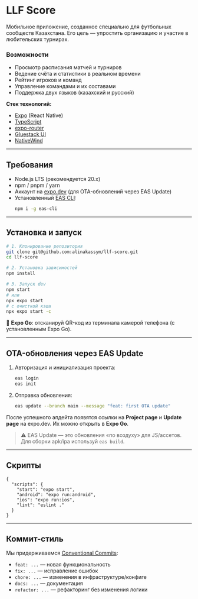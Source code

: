 # LLF Score  

Мобильное приложение, созданное специально для футбольных сообществ Казахстана. Его цель — упростить организацию и участие в любительских турнирах.  

### Возможности  
- Просмотр расписания матчей и турниров  
- Ведение счёта и статистики в реальном времени  
- Рейтинг игроков и команд  
- Управление командами и их составами  
- Поддержка двух языков (казахский и русский)  

**Стек технологий:**  
- [Expo](https://expo.dev/) (React Native)  
- [TypeScript](https://www.typescriptlang.org/)  
- [expo-router](https://expo.github.io/router/docs)  
- [Gluestack UI](https://gluestack.io/)  
- [NativeWind](https://www.nativewind.dev/)  

---



## Требования  
- Node.js LTS (рекомендуется 20.x)  
- npm / pnpm / yarn  
- Аккаунт на [expo.dev](https://expo.dev) (для OTA-обновлений через EAS Update)  
- Установленный [EAS CLI](https://docs.expo.dev/eas-cli/):  
  ```bash
  npm i -g eas-cli
  ```

---

## Установка и запуск  

```bash
# 1. Клонирование репозитория
git clone git@github.com:alinakassym/llf-score.git
cd llf-score

# 2. Установка зависимостей
npm install

# 3. Запуск dev
npm start
# или
npx expo start
# c очисткой кэша 
npx expo start -c
```

📱 **Expo Go**: отсканируй QR-код из терминала камерой телефона (с установленным Expo Go).  

---

## OTA-обновления через EAS Update  

1. Авторизация и инициализация проекта:  
   ```bash
   eas login
   eas init
   ```

2. Отправка обновления:  
   ```bash
   eas update --branch main --message "feat: first OTA update"
   ```

После успешного апдейта появятся ссылки на **Project page** и **Update page** на expo.dev. Их можно открыть в **Expo Go**.  

> ⚠️ EAS Update — это обновления «по воздуху» для JS/ассетов. Для сборки apk/ipa используй `eas build`.  

---

## Скрипты  

```jsonc
{
  "scripts": {
    "start": "expo start",
    "android": "expo run:android",
    "ios": "expo run:ios",
    "lint": "eslint ."
  }
}
```

---

## Коммит-стиль  

Мы придерживаемся [Conventional Commits](https://www.conventionalcommits.org/):  
- `feat: ...` — новая функциональность  
- `fix: ...` — исправление ошибок  
- `chore: ...` — изменения в инфраструктуре/конфиге  
- `docs: ...` — документация  
- `refactor: ...` — рефакторинг без изменения логики  
